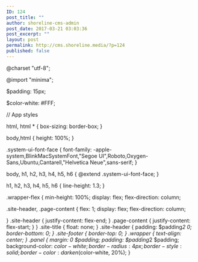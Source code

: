 ```yaml
---
ID: 124
post_title: ""
author: shoreline-cms-admin
post_date: 2017-03-21 03:03:36
post_excerpt: ""
layout: post
permalink: http://cms.shoreline.media/?p=124
published: false
---
```

@charset "utf-8";

@import "minima";

$padding: 15px;

$color-white: #FFF;

// App styles

html, html * { box-sizing: border-box; }

body,html { height: 100%; }

.system-ui-font-face { font-family: -apple-system,BlinkMacSystemFont,"Segoe UI",Roboto,Oxygen-Sans,Ubuntu,Cantarell,"Helvetica Neue",sans-serif; }

body, h1, h2, h3, h4, h5, h6 { @extend .system-ui-font-face; }

h1, h2, h3, h4, h5, h6 { line-height: 1.3; }

.wrapper-flex { min-height: 100%; display: flex; flex-direction: column;

.site-header, .page-content { flex: 1; display: flex; flex-direction: column;

} .site-header { justify-content: flex-end; } .page-content { justify-content: flex-start; } } .site-title { float: none; } .site-header { padding: $padding*2 0; border-bottom: 0; } .site-footer { border-top: 0; } .wrapper { text-align: center; } .panel { margin: 0 $padding; padding: $padding*2 $padding; background-color: $color-white; border-radius: 4px; border-style: solid; border-color: darken($color-white, 20%); }